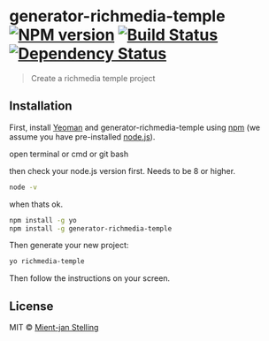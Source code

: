 # generator-richmedia-temple [![NPM version][npm-image]][npm-url] [![Build Status][travis-image]][travis-url] [![Dependency Status][daviddm-image]][daviddm-url]

> Create a richmedia temple project

## Installation

First, install [Yeoman](http://yeoman.io) and generator-richmedia-temple using [npm](https://www.npmjs.com/) (we assume you have pre-installed [node.js](https://nodejs.org/)).

open terminal or cmd or git bash

then check your node.js version first. Needs to be 8 or higher.
```bash
node -v
```

when thats ok.

```bash
npm install -g yo
npm install -g generator-richmedia-temple
```

Then generate your new project:

```bash
yo richmedia-temple
```

Then follow the instructions on your screen.

## License

MIT © [Mient-jan Stelling]()


[npm-image]: https://badge.fury.io/js/generator-richmedia-temple.svg
[npm-url]: https://npmjs.org/package/generator-richmedia-temple
[travis-image]: https://travis-ci.org/mediamonks/generator-richmedia-temple.svg?branch=master
[travis-url]: https://travis-ci.org/mediamonks/generator-richmedia-temple
[daviddm-image]: https://david-dm.org/mediamonks/generator-richmedia-temple.svg?theme=shields.io
[daviddm-url]: https://david-dm.org/mediamonks/generator-richmedia-temple
